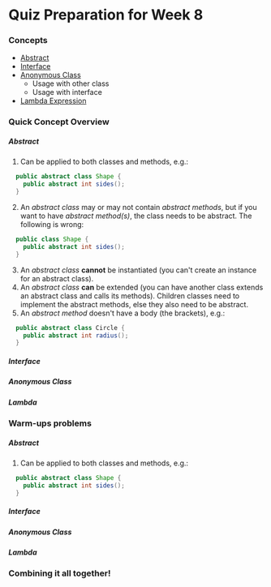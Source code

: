 # Quiz Preparation for Week 8

### Concepts
  * [Abstract](#abstract)
  * [Interface](#interface)
  * [Anonymous Class](#anonymous-class)
    - Usage with other class
    - Usage with interface
  * [Lambda Expression](#lambda)

### Quick Concept Overview
##### Abstract
  1. Can be applied to both classes and methods, e.g.:
  ```java
    public abstract class Shape {
      public abstract int sides();
    }
  ```
  2. An _abstract class_ may or may not contain _abstract methods_, but if you want to have _abstract method(s)_, the class needs to be abstract. The following is wrong:
  ```java
    public class Shape {
      public abstract int sides();
    }
  ```
  3. An _abstract class_ **cannot** be instantiated (you can't create an instance for an abstract class).
  4. An _abstract class_ **can** be extended (you can have another class extends an abstract class and calls its methods). Children classes need to implement the abstract methods, else they also need to be abstract.
  5. An _abstract method_ doesn't have a body (the brackets), e.g.:
  ```java
    public abstract class Circle {
      public abstract int radius();
    }
  ```

##### Interface


##### Anonymous Class


##### Lambda


### Warm-ups problems
##### Abstract
  1. Can be applied to both classes and methods, e.g.:
  ```java
    public abstract class Shape {
      public abstract int sides();
    }
  ```

##### Interface


##### Anonymous Class


##### Lambda


### Combining it all together!
